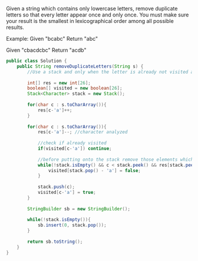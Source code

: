Given a string which contains only lowercase letters, remove duplicate letters so that every letter appear once and only once. You must make sure your result is the smallest in lexicographical order among all possible results.

Example:
Given "bcabc"
Return "abc"

Given "cbacdcbc"
Return "acdb"

```java
public class Solution {
    public String removeDuplicateLetters(String s) {
        //Use a stack and only when the letter is already not visited and lexicographically in order
        
        int[] res = new int[26];
        boolean[] visited = new boolean[26];
        Stack<Character> stack = new Stack();
        
        for(char c : s.toCharArray()){
            res[c-'a']++;
        }
        
        for(char c : s.toCharArray()){
            res[c-'a']--; //character analyzed
            
            //check if already visited
            if(visited[c-'a']) continue;
            
            //before putting onto the stack remove those elements which are not in lexicographical order and still some duplicates left for those in stack then safely remove them and mark them not visited
            while(!stack.isEmpty() && c < stack.peek() && res[stack.peek()-'a']!=0){
                visited[stack.pop() - 'a'] = false;
            }
            
            stack.push(c);
            visited[c-'a'] = true;
        }
        
        StringBuilder sb = new StringBuilder();
        
        while(!stack.isEmpty()){
            sb.insert(0, stack.pop());
        }
        
        return sb.toString();
    }
}
```
